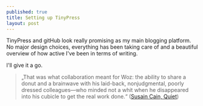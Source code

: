 ```yaml
---
published: true
title: Setting up TinyPress
layout: post
---
```

TinyPress and gitHub look really promising as my main blogging platform. No major design choices, everything has been taking care of and a beautiful overview of how active I've been in terms of writing.

I'll give it a go.

> „That was what collaboration meant for Woz: the ability to share a donut and a brainwave with his laid-back, nonjudgmental, poorly dressed colleagues—who minded not a whit when he disappeared into his cubicle to get the real work done.“ ([Susain Cain, Quiet](https://www.amazon.com/Quiet-Power-Introverts-World-Talking/dp/0307352153/ref=sr_1_sc_1?ie=UTF8&qid=1467034397&sr=8-1-spell&keywords=susain+cain+quiet))